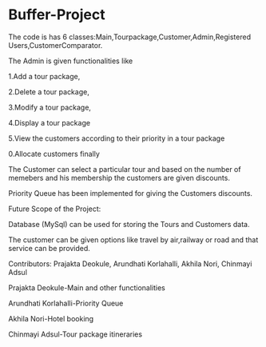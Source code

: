 # Buffer-Project
The code is has 6 classes:Main,Tourpackage,Customer,Admin,Registered Users,CustomerComparator.

The Admin is given functionalities like

1.Add a tour package,

2.Delete a tour package,

3.Modify a tour package,

4.Display a tour package

5.View the customers according to their priority in a tour package

0.Allocate customers finally

The Customer can select a particular tour and based on the number of memebers and his membership the customers are given discounts.

Priority Queue has been implemented for giving the Customers discounts.


















































Future Scope of the Project:

Database (MySql) can be used for storing the Tours and Customers data.

The customer can be given options like travel by air,railway or road and that service can be provided.









Contributors:
Prajakta Deokule, Arundhati Korlahalli, Akhila Nori, Chinmayi Adsul

Prajakta Deokule-Main and other functionalities

Arundhati Korlahalli-Priority Queue

Akhila Nori-Hotel booking

Chinmayi Adsul-Tour package itineraries
